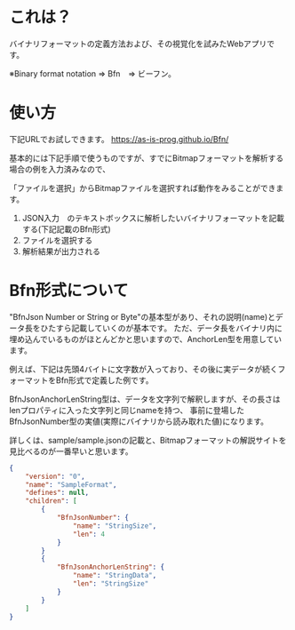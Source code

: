 # これは？
バイナリフォーマットの定義方法および、その視覚化を試みたWebアプリです。

※Binary format notation => Bfn　=> ビーフン。

# 使い方
下記URLでお試しできます。
<https://as-is-prog.github.io/Bfn/>

基本的には下記手順で使うものですが、すでにBitmapフォーマットを解析する場合の例を入力済みなので、

「ファイルを選択」からBitmapファイルを選択すれば動作をみることができます。

1. JSON入力　のテキストボックスに解析したいバイナリフォーマットを記載する(下記記載のBfn形式)
2. ファイルを選択する
3. 解析結果が出力される

# Bfn形式について
"BfnJson Number or String or Byte"の基本型があり、それの説明(name)とデータ長をひたすら記載していくのが基本です。
ただ、データ長をバイナリ内に埋め込んでいるものがほとんどかと思いますので、AnchorLen型を用意しています。

例えば、下記は先頭4バイトに文字数が入っており、その後に実データが続くフォーマットをBfn形式で定義した例です。

BfnJsonAnchorLenString型は、データを文字列で解釈しますが、その長さはlenプロパティに入った文字列と同じnameを持つ、
事前に登場したBfnJsonNumber型の実値(実際にバイナリから読み取れた値)になります。

詳しくは、sample/sample.jsonの記載と、Bitmapフォーマットの解説サイトを見比べるのが一番早いと思います。

```Json
{
    "version": "0",
    "name": "SampleFormat",
    "defines": null,
    "children": [
        {
            "BfnJsonNumber": {
                "name": "StringSize",
                "len": 4
            }
        }
        {
            "BfnJsonAnchorLenString": {
                "name": "StringData",
                "len": "StringSize"
            }
        }
    ]
}
```
